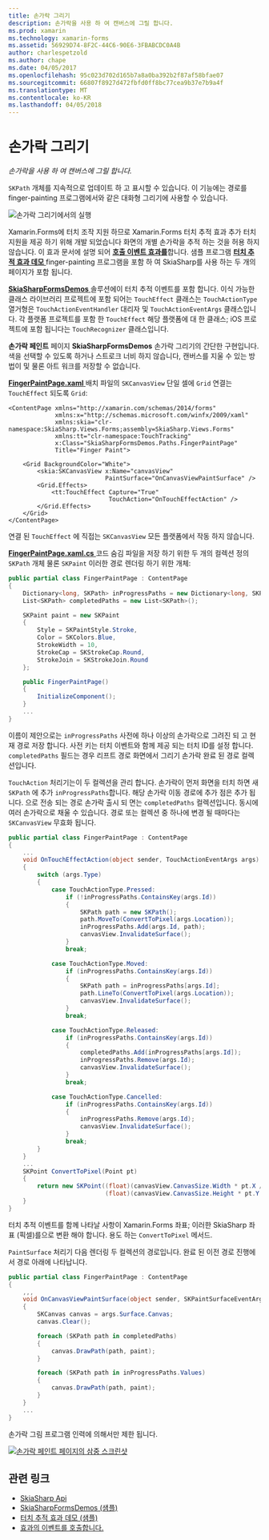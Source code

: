 ```yaml
---
title: 손가락 그리기
description: 손가락을 사용 하 여 캔버스에 그릴 합니다.
ms.prod: xamarin
ms.technology: xamarin-forms
ms.assetid: 56929D74-8F2C-44C6-90E6-3FBABCDC0A4B
author: charlespetzold
ms.author: chape
ms.date: 04/05/2017
ms.openlocfilehash: 95c023d702d165b7a8a0ba392b2f87af58bfae07
ms.sourcegitcommit: 66807f8927d472fbfd0ff8bc77cea9b37e7b9a4f
ms.translationtype: MT
ms.contentlocale: ko-KR
ms.lasthandoff: 04/05/2018
---
```

# <a name="finger-painting"></a>손가락 그리기

_손가락을 사용 하 여 캔버스에 그릴 합니다._

`SKPath` 개체를 지속적으로 업데이트 하 고 표시할 수 있습니다. 이 기능에는 경로를 finger-painting 프로그램에서와 같은 대화형 그리기에 사용할 수 있습니다.

![](finger-paint-images/fingerpaintsample.png "손가락 그리기에서의 실행")

Xamarin.Forms에 터치 조작 지원 하므로 Xamarin.Forms 터치 추적 효과 추가 터치 지원을 제공 하기 위해 개발 되었습니다 화면의 개별 손가락을 추적 하는 것을 허용 하지 않습니다. 이 효과 문서에 설명 되어 [ **호출 이벤트 효과를**](~/xamarin-forms/app-fundamentals/effects/touch-tracking.md)합니다. 샘플 프로그램 [ **터치 추적 효과 데모** ](https://developer.xamarin.com/samples/xamarin-forms/Effects/TouchTrackingEffectDemos/) finger-painting 프로그램을 포함 하 여 SkiaSharp를 사용 하는 두 개의 페이지가 포함 됩니다.

[ **SkiaSharpFormsDemos** ](https://developer.xamarin.com/samples/xamarin-forms/SkiaSharpForms/Demos/) 솔루션에이 터치 추적 이벤트를 포함 합니다. 이식 가능한 클래스 라이브러리 프로젝트에 포함 되어는 `TouchEffect` 클래스는 `TouchActionType` 열거형은 `TouchActionEventHandler` 대리자 및 `TouchActionEventArgs` 클래스입니다. 각 플랫폼 프로젝트를 포함 한 `TouchEffect` 해당 플랫폼에 대 한 클래스; iOS 프로젝트에 포함 됩니다는 `TouchRecognizer` 클래스입니다.

**손가락 페인트** 페이지 **SkiaSharpFormsDemos** 손가락 그리기의 간단한 구현입니다. 색을 선택할 수 있도록 하거나 스트로크 너비 하지 않습니다, 캔버스를 지울 수 있는 방법이 및 물론 아트 워크를 저장할 수 없습니다.

[ **FingerPaintPage.xaml** ](https://github.com/xamarin/xamarin-forms-samples/blob/master/SkiaSharpForms/Demos/Demos/SkiaSharpFormsDemos/LinesAndPaths/FingerPaintPage.xaml) 배치 파일의 `SKCanvasView` 단일 셀에 `Grid` 연결는 `TouchEffect` 되도록 `Grid`:

```xaml
<ContentPage xmlns="http://xamarin.com/schemas/2014/forms"
             xmlns:x="http://schemas.microsoft.com/winfx/2009/xaml"
             xmlns:skia="clr-namespace:SkiaSharp.Views.Forms;assembly=SkiaSharp.Views.Forms"
             xmlns:tt="clr-namespace:TouchTracking"
             x:Class="SkiaSharpFormsDemos.Paths.FingerPaintPage"
             Title="Finger Paint">

    <Grid BackgroundColor="White">
        <skia:SKCanvasView x:Name="canvasView"
                           PaintSurface="OnCanvasViewPaintSurface" />
        <Grid.Effects>
            <tt:TouchEffect Capture="True"
                            TouchAction="OnTouchEffectAction" />
        </Grid.Effects>
    </Grid>
</ContentPage>
```

연결 된 `TouchEffect` 에 직접는 `SKCanvasView` 모든 플랫폼에서 작동 하지 않습니다.

[ **FingerPaintPage.xaml.cs** ](https://github.com/xamarin/xamarin-forms-samples/blob/master/SkiaSharpForms/Demos/Demos/SkiaSharpFormsDemos/LinesAndPaths/FingerPaintPage.xaml.cs) 코드 숨김 파일을 저장 하기 위한 두 개의 컬렉션 정의 `SKPath` 개체 물론 `SKPaint` 이러한 경로 렌더링 하기 위한 개체:

```csharp
public partial class FingerPaintPage : ContentPage
{
    Dictionary<long, SKPath> inProgressPaths = new Dictionary<long, SKPath>();
    List<SKPath> completedPaths = new List<SKPath>();

    SKPaint paint = new SKPaint
    {
        Style = SKPaintStyle.Stroke,
        Color = SKColors.Blue,
        StrokeWidth = 10,
        StrokeCap = SKStrokeCap.Round,
        StrokeJoin = SKStrokeJoin.Round
    };

    public FingerPaintPage()
    {
        InitializeComponent();
    }
    ...
}
```

이름이 제안으로는 `inProgressPaths` 사전에 하나 이상의 손가락으로 그려진 되 고 현재 경로 저장 합니다. 사전 키는 터치 이벤트와 함께 제공 되는 터치 ID를 설정 합니다. `completedPaths` 필드는 경우 리프트 경로 화면에서 그리기 손가락 완료 된 경로 컬렉션입니다.

`TouchAction` 처리기는이 두 컬렉션을 관리 합니다. 손가락이 먼저 화면을 터치 하면 새 `SKPath` 에 추가 `inProgressPaths`합니다. 해당 손가락 이동 경로에 추가 점은 추가 됩니다. 으로 전송 되는 경로 손가락 출시 되 면는 `completedPaths` 컬렉션입니다. 동시에 여러 손가락으로 채울 수 있습니다. 경로 또는 컬렉션 중 하나에 변경 될 때마다는 `SKCanvasView` 무효화 됩니다.

```csharp
public partial class FingerPaintPage : ContentPage
{
    ...
    void OnTouchEffectAction(object sender, TouchActionEventArgs args)
    {
        switch (args.Type)
        {
            case TouchActionType.Pressed:
                if (!inProgressPaths.ContainsKey(args.Id))
                {
                    SKPath path = new SKPath();
                    path.MoveTo(ConvertToPixel(args.Location));
                    inProgressPaths.Add(args.Id, path);
                    canvasView.InvalidateSurface();
                }
                break;

            case TouchActionType.Moved:
                if (inProgressPaths.ContainsKey(args.Id))
                {
                    SKPath path = inProgressPaths[args.Id];
                    path.LineTo(ConvertToPixel(args.Location));
                    canvasView.InvalidateSurface();
                }
                break;

            case TouchActionType.Released:
                if (inProgressPaths.ContainsKey(args.Id))
                {
                    completedPaths.Add(inProgressPaths[args.Id]);
                    inProgressPaths.Remove(args.Id);
                    canvasView.InvalidateSurface();
                }
                break;

            case TouchActionType.Cancelled:
                if (inProgressPaths.ContainsKey(args.Id))
                {
                    inProgressPaths.Remove(args.Id);
                    canvasView.InvalidateSurface();
                }
                break;
        }
    }
    ...
    SKPoint ConvertToPixel(Point pt)
    {
        return new SKPoint((float)(canvasView.CanvasSize.Width * pt.X / canvasView.Width),
                           (float)(canvasView.CanvasSize.Height * pt.Y / canvasView.Height));
    }
}
```

터치 추적 이벤트를 함께 나타날 사항이 Xamarin.Forms 좌표; 이러한 SkiaSharp 좌표 (픽셀)를으로 변환 해야 합니다. 용도 하는 `ConvertToPixel` 메서드.

`PaintSurface` 처리기 다음 렌더링 두 컬렉션의 경로입니다. 완료 된 이전 경로 진행에서 경로 아래에 나타납니다.

```csharp
public partial class FingerPaintPage : ContentPage
{
    ,,,
    void OnCanvasViewPaintSurface(object sender, SKPaintSurfaceEventArgs args)
    {
        SKCanvas canvas = args.Surface.Canvas;
        canvas.Clear();

        foreach (SKPath path in completedPaths)
        {
            canvas.DrawPath(path, paint);
        }

        foreach (SKPath path in inProgressPaths.Values)
        {
            canvas.DrawPath(path, paint);
        }
    }
    ...
}
```

손가락 그림 프로그램 인력에 의해서만 제한 됩니다.

[![](finger-paint-images/fingerpaint-small.png "손가락 페인트 페이지의 삼중 스크린샷")](finger-paint-images/fingerpaint-large.png#lightbox "손가락 페인트 페이지의 삼중 스크린샷")


## <a name="related-links"></a>관련 링크

- [SkiaSharp Api](https://developer.xamarin.com/api/root/SkiaSharp/)
- [SkiaSharpFormsDemos (샘플)](https://developer.xamarin.com/samples/xamarin-forms/SkiaSharpForms/Demos/)
- [터치 추적 효과 데모 (샘플)](https://developer.xamarin.com/samples/xamarin-forms/Effects/TouchTrackingEffectDemos/)
- [효과의 이벤트를 호출합니다.](~/xamarin-forms/app-fundamentals/effects/touch-tracking.md)
